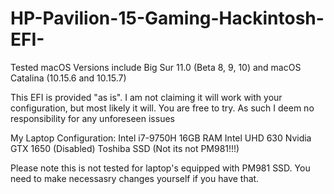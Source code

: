 # HP-Pavilion-15-Gaming-Hackintosh-EFI-

Tested macOS Versions include Big Sur 11.0 (Beta 8, 9, 10) and macOS Catalina (10.15.6 and 10.15.7)

This EFI is provided "as is". I am not claiming it will work with your configuration, but most likely it will. You are free to try. As such I deem no responsibility for any unforeseen issues

My Laptop Configuration:
Intel i7-9750H
16GB RAM
Intel UHD 630
Nvidia GTX 1650 (Disabled)
Toshiba SSD (Not its not PM981!!!)

Please note this is not tested for laptop's equipped with PM981 SSD. You need to make necessasry changes yourself if you have that.
